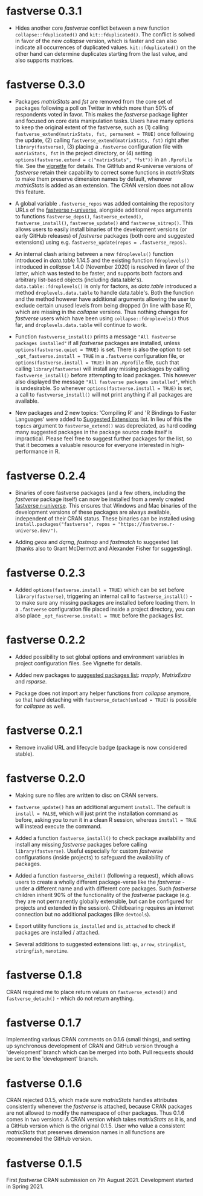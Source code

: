 # fastverse 0.3.1

* Hides another core *fastverse* conflict between a new function `collapse::fduplicated()` and `kit::fduplicated()`. The conflict is solved in favor of the new *collapse* version, which is faster and can also indicate all occurrences of duplicated values. `kit::fduplicated()` on the other hand can determine duplicates starting from the last value, and also supports matrices.

# fastverse 0.3.0

* Packages *matrixStats* and *fst* are removed from the core set of packages following a poll on Twitter in which more than 50% of respondents voted in favor. This makes the *fastverse* package lighter and focused on core data manipulation tasks. Users have many options to keep the original extent of the fastverse, such as (1) calling `fastverse_extend(matrixStats, fst, permanent = TRUE)` once following the update, (2) calling `fastverse_extend(matrixStats, fst)` right after `library(fastverse)`, (3) placing a `.fastverse` configuration file with `matrixStats, fst` in the project directory, or (4) setting `options(fastverse.extend = c("matrixStats", "fst"))` in an `.Rprofile` file. See the [vignette](https://fastverse.github.io/fastverse/articles/fastverse_intro.html) for details. The GitHub and R-universe versions of *fastverse* retain their capability to correct some functions in *matrixStats* to make them preserve dimension names by default, whenever *matrixStats* is added as an extension. The CRAN version does not allow this feature. 

* A global variable `.fastverse_repos` was added containing the repository URLs of the [fastverse r-universe](https://fastverse.r-universe.dev/), alongside additional `repos` arguments to functions `fastverse_deps()`, `fastverse_extend()`, `fastverse_install()`, `fastverse_update()` and `fastverse_sitrep()`. This allows users to easily install binaries of the development versions (or early GitHub releases) of *fastverse* packages (both core and suggested extensions) using e.g. `fastverse_update(repos = .fastverse_repos)`. 

* An internal clash arising between a new `fdroplevels()` function introduced in *data.table* 1.14.5 and the existing function `fdroplevels()` introduced in *collapse* 1.4.0 (November 2020) is resolved in favor of the latter, which was tested to be faster, and supports both factors and arbitrary list-based objects (including data.table's). `data.table::fdroplevels()` is only for factors, as *data.table* introduced a method `droplevels.data.table` to handle data.table's. Both the function and the method however have additional arguments allowing the user to exclude certain unused levels from being dropped (in line with base R), which are missing in the *collapse* versions. Thus nothing changes for *fastverse* users which have been using `collapse::fdroplevels()` thus far, and `droplevels.data.table` will continue to work.

* Function `fastvverse_install()` prints a message `"All fastverse packages installed"` if all *fastverse* packages are installed, unless `options(fastverse.quiet = TRUE)` is set. There is also the option to set `_opt_fastverse.install = TRUE` in a `.fastverse` configuration file, or `options(fastverse.install = TRUE)` in an `.Rprofile` file, such that calling `library(fastverse)` will install any missing packages by calling `fastvverse_install()` before attempting to load packages. This however also displayed the message `"All fastverse packages installed"`, which is undesirable. So whenever `options(fastverse.install = TRUE)` is set, a call to `fastvverse_install()` will not print anything if all packages are available. 

* New packages and 2 new topics: 'Compiling R' and 'R Bindings to Faster Languages' were added to [Suggested Extensions](https://github.com/fastverse/fastverse#suggested-extensions) list. In lieu of this the `topics` argument to `fastverse_extend()` was depreciated, as hard coding many suggested packages in the package source code itself is impractical. Please feel free to suggest further packages for the list, so that it becomes a valuable resource for everyone interested in high-performance in R. 


# fastverse 0.2.4

* Binaries of core fastverse packages (and a few others, including the *fastverse* package itself) can now be installed from a newly created [fastverse r-universe](https://fastverse.r-universe.dev/). This ensures that Windows and Mac binaries of the development versions of these packages are always available, independent of their CRAN status. These binaries can be installed using `install.packages("fastverse", repos = "https://fastverse.r-universe.dev/")`.

* Adding *geos* and *dqrng*, *fastmap* and *fastmatch* to suggested list (thanks also to Grant McDermott and Alexander Fisher for suggesting). 

# fastverse 0.2.3

* Added `options(fastverse.install = TRUE)` which can be set before `library(fastverse)`, triggering an internal call to `fastverse_install()` - to make sure any missing packages are installed before loading them. In a `.fastverse` configuration file placed inside a project directory, you can also place `_opt_fastverse.install = TRUE` before the packages list. 

# fastverse 0.2.2

* Added possibility to set global options and environment variables in project configuration files. See Vignette for details. 

* Added new packages to [suggested packages list](https://fastverse.github.io/fastverse/#suggested-extensions): *rrapply*, *MatrixExtra* and *rsparse*.

* Package does not import any helper functions from *collapse* anymore, so that hard detaching with `fastverse_detach(unload = TRUE)` is possible for *collapse* as well.

# fastverse 0.2.1

* Remove invalid URL and lifecycle badge (package is now considered stable).

# fastverse 0.2.0

* Making sure no files are written to disc on CRAN servers. 

* `fastverse_update()` has an additional argument `install`. The default is `install = FALSE`, which will just print the installation command as before, asking you to run it in a clean R session, whereas `install = TRUE` will instead execute the command. 

* Added a function `fastverse_install()` to check package availability and install any missing *fastverse* packages before calling `library(fastverse)`. Useful especially for custom *fastverse* configurations (inside projects) to safeguard the availability of packages.

* Added a function `fastverse_child()` (following a request), which allows users to create a wholly different package-verse like the *fastverse* - under a different name and with different core packages. Such *fastverse* children inherit 90% of the functionality of the *fastverse* package (e.g. they are not permanently globally extensible, but can be configured for projects and extended in the session). Childbearing requires an internet connection but no additional packages (like `devtools`). 

* Export utility functions `is_installed` and `is_attached` to check if packages are installed / attached. 

* Several additions to suggested extensions list: `qs`, `arrow`, `stringdist`, `stringfish`, `nanotime`.

# fastverse 0.1.8
CRAN required me to place return values on `fastverse_extend()` and `fastverse_detach()` - which do not return anything.

# fastverse 0.1.7
Implementing various CRAN comments on 0.1.6 (small things), and setting up synchronous development of CRAN and GitHub version through a 'development' branch which can be merged into both. Pull requests should be sent to the 'development' branch. 

# fastverse 0.1.6
CRAN rejected 0.1.5, which made sure *matrixStats* handles attributes consistently whenever the *fastverse* is attached, because CRAN packages are not allowed to modify the namespace of other packages. Thus 0.1.6 comes in two versions: A CRAN version which takes *matrixStats* as it is, and a GitHub version which is the original 0.1.5. User who value a consistent *matrixStats* that preserves dimension names in all functions are recommended the GitHub version. 

# fastverse 0.1.5
First *fastverse* CRAN submission on 7th August 2021. Development started in Spring 2021. 
